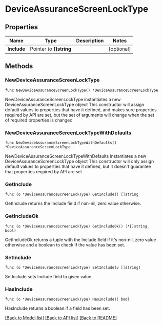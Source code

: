 # DeviceAssuranceScreenLockType

## Properties

Name | Type | Description | Notes
------------ | ------------- | ------------- | -------------
**Include** | Pointer to **[]string** |  | [optional] 

## Methods

### NewDeviceAssuranceScreenLockType

`func NewDeviceAssuranceScreenLockType() *DeviceAssuranceScreenLockType`

NewDeviceAssuranceScreenLockType instantiates a new DeviceAssuranceScreenLockType object
This constructor will assign default values to properties that have it defined,
and makes sure properties required by API are set, but the set of arguments
will change when the set of required properties is changed

### NewDeviceAssuranceScreenLockTypeWithDefaults

`func NewDeviceAssuranceScreenLockTypeWithDefaults() *DeviceAssuranceScreenLockType`

NewDeviceAssuranceScreenLockTypeWithDefaults instantiates a new DeviceAssuranceScreenLockType object
This constructor will only assign default values to properties that have it defined,
but it doesn't guarantee that properties required by API are set

### GetInclude

`func (o *DeviceAssuranceScreenLockType) GetInclude() []string`

GetInclude returns the Include field if non-nil, zero value otherwise.

### GetIncludeOk

`func (o *DeviceAssuranceScreenLockType) GetIncludeOk() (*[]string, bool)`

GetIncludeOk returns a tuple with the Include field if it's non-nil, zero value otherwise
and a boolean to check if the value has been set.

### SetInclude

`func (o *DeviceAssuranceScreenLockType) SetInclude(v []string)`

SetInclude sets Include field to given value.

### HasInclude

`func (o *DeviceAssuranceScreenLockType) HasInclude() bool`

HasInclude returns a boolean if a field has been set.


[[Back to Model list]](../README.md#documentation-for-models) [[Back to API list]](../README.md#documentation-for-api-endpoints) [[Back to README]](../README.md)


